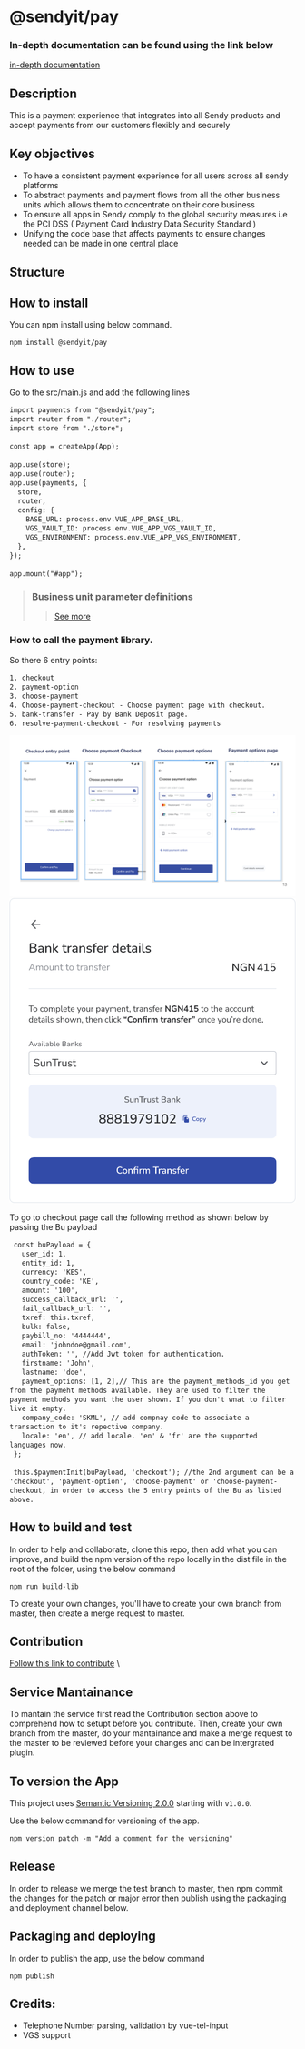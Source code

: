 # @sendyit/pay

### In-depth documentation can be found using the link below
[in-depth documentation](https://sendy.atlassian.net/wiki/spaces/PF/pages/edit-v2/1966440548)

## Description
This is a payment experience that integrates into all Sendy products and accept payments from our customers flexibly and securely 

## Key objectives
* To have a consistent payment experience for all users across all sendy platforms
* To abstract payments and payment flows from all the other business units which allows them to concentrate on their core business
* To ensure all apps in Sendy comply to the global  security measures i.e the PCI DSS ( Payment Card Industry Data Security Standard )
* Unifying the code base that affects payments to ensure changes needed can  be made in one central place

## Structure
## How to install
You can npm install using below command.

```
npm install @sendyit/pay
```

## How to use

Go to the src/main.js and add the following lines

```
import payments from "@sendyit/pay";
import router from "./router";
import store from "./store";

const app = createApp(App);

app.use(store);
app.use(router);
app.use(payments, {
  store,
  router,
  config: {
    BASE_URL: process.env.VUE_APP_BASE_URL,
    VGS_VAULT_ID: process.env.VUE_APP_VGS_VAULT_ID,
    VGS_ENVIRONMENT: process.env.VUE_APP_VGS_ENVIRONMENT,
  },
});

app.mount("#app");
```

>### Business unit parameter definitions
>>[See more](docs/BUPARAMETERS.MD)

### How to call the payment library.

So there 6 entry points:
 ```
 1. checkout
 2. payment-option
 3. choose-payment
 4. Choose-payment-checkout - Choose payment page with checkout.
 5. bank-transfer - Pay by Bank Deposit page.
 6. resolve-payment-checkout - For resolving payments
 ```

![Checkouts sample Checkout](docs/images/checkouts.svg)
![Resolve payment checkout](docs/images/paybybank.svg)

 To go to checkout page call the following method as shown below by passing the Bu payload

 ```
  const buPayload = {
    user_id: 1,
    entity_id: 1,
    currency: 'KES',
    country_code: 'KE',
    amount: '100',
    success_callback_url: '',
    fail_callback_url: '',
    txref: this.txref,
    bulk: false,
    paybill_no: '4444444',
    email: 'johndoe@gmail.com',
    authToken: '', //Add Jwt token for authentication.
    firstname: 'John',
    lastname: 'doe',
    payment_options: [1, 2],// This are the payment_methods_id you get from the paymeht methods available. They are used to filter the payment methods you want the user shown. If you don't wnat to filter live it empty.
    company_code: 'SKML', // add compnay code to associate a transaction to it's repective company.
    locale: 'en', // add locale. 'en' & 'fr' are the supported languages now.
  };

  this.$paymentInit(buPayload, 'checkout'); //the 2nd argument can be a 'checkout', 'payment-option', 'choose-payment' or 'choose-payment-checkout, in order to access the 5 entry points of the Bu as listed above.
 ```

## How to build and test
 In order to help and collaborate, clone this repo, then add what you can improve, and build the npm version of the repo locally in the dist file in the root of the folder, using the below command

 ```
 npm run build-lib
 ```
To create your own changes, you'll have to create your own branch from master, then create a merge request to master.

## Contribution
[Follow this link to contribute](https://sendy.atlassian.net/wiki/spaces/PF/pages/2241724417/How+to+contribute.) \

## Service Mantainance
To mantain the service first read the Contribution section above to comprehend how to setupt before you contribute. Then, create your own branch from the master, do your mantainance and make a merge request to the master to be reviewed before your changes and can be intergrated plugin.

## To version the App
  This project uses [Semantic Versioning 2.0.0](https://docs.npmjs.com/about-semantic-versioning) starting with `v1.0.0`.

  Use the below command for versioning of the app.

  ```
  npm version patch -m "Add a comment for the versioning"
  ```

## Release
In order to release we merge the test branch to master, then npm commit the changes for the patch or major error then publish using the packaging and deployment channel below.

## Packaging and deploying
In  order to publish the app, use the below command

 ```
 npm publish
 ```


## Credits:
* Telephone Number parsing, validation by vue-tel-input
* VGS support 

